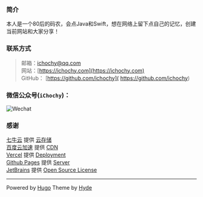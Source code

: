 ### 简介  
本人是一个80后的码农，会点Java和Swift，想在网络上留下点自己的记忆，创建当前网站和大家分享！

### 联系方式  
> 邮箱：[ichochy@qq.com](mailto:ichochy@qq.com)  
> 网站：[https://ichochy.com](https://ichochy.com)  
> GitHub： [https://github.com/ichochy]( https://github.com/ichochy)

### 微信公众号(`iChochy`)：    
![Wechat](https://images.ichochy.com/wx.jpg)

### 感谢  
[七牛云](https://www.qiniu.com/) 提供 [云存储](https://portal.qiniu.com/signup?code=3l7cpouzlru4y)  
[百度云加速](https://su.baidu.com/) 提供 [CDN](https://su.baidu.com/?ic=1dR4jc)  
[Vercel](hhttps://vercel.com/) 提供 [Deployment](https://vercel.com/)  
[Github Pages](https://pages.github.com/) 提供 [Server](https://pages.github.com/)  
[JetBrains](https://www.jetbrains.com/) 提供 [Open Source License](https://www.jetbrains.com/shop/eform/opensource)  

---

Powered by [Hugo](https://gohugo.io) Theme by [Hyde](https://themes.gohugo.io/hyde/)